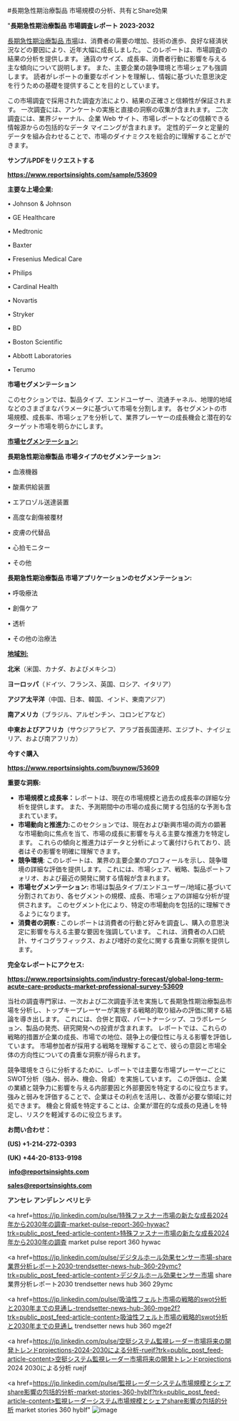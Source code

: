#長期急性期治療製品 市場規模の分析、共有とShare効果

"<strong>長期急性期治療製品 市場調査レポート 2023-2032</strong>

<a href=https://www.reportsinsights.com/sample/53609>長期急性期治療製品 市場</a>は、消費者の需要の増加、技術の進歩、良好な経済状況などの要因により、近年大幅に成長しました。 このレポートは、市場調査の結果の分析を提供します。 通貨のサイズ、成長率、消費者行動に影響を与える主な傾向について説明します。 また、主要企業の競争環境と市場シェアも強調します。 読者がレポートの重要なポイントを理解し、情報に基づいた意思決定を行うための基礎を提供することを目的としています。

この市場調査で採用された調査方法により、結果の正確さと信頼性が保証されます。 一次調査には、アンケートの実施と直接の洞察の収集が含まれます。 二次調査には、業界ジャーナル、企業 Web サイト、市場レポートなどの信頼できる情報源からの包括的なデータ マイニングが含まれます。 定性的データと定量的データを組み合わせることで、市場のダイナミクスを総合的に理解することができます。

<strong><b>サンプルPDFをリクエストする</b></strong>

<a href=https://www.reportsinsights.com/sample/53609><strong><u>https://www.reportsinsights.com/sample/53609</u></strong></a>

<strong>主要な上場企業:</strong>

• Johnson & Johnson

• GE Healthcare

• Medtronic

• Baxter

• Fresenius Medical Care

• Philips

• Cardinal Health

• Novartis

• Stryker

• BD

• Boston Scientific

• Abbott Laboratories

• Terumo

<strong>市場セグメンテーション</strong>

このセクションでは、製品タイプ、エンドユーザー、流通チャネル、地理的地域などのさまざまなパラメータに基づいて市場を分割します。 各セグメントの市場規模、成長率、市場シェアを分析して、業界プレーヤーの成長機会と潜在的なターゲット市場を明らかにします。

<strong><u>市場セグメンテーション</u></strong><strong><u>:</u></strong>

<strong>長期急性期治療製品 市場タイプのセグメンテーション:</strong>

• 血液機器

• 酸素供給装置

• エアロゾル送達装置

• 高度な創傷被覆材

• 皮膚の代替品

• 心拍モニター

• その他

<strong>長期急性期治療製品 市場アプリケーションのセグメンテーション:</strong>

• 呼吸療法

• 創傷ケア

• 透析

• その他の治療法

<strong><u>地域別</u></strong><strong><u>:</u></strong>

<strong>北米</strong>（米国、カナダ、およびメキシコ）

<strong>ヨーロッパ</strong>（ドイツ、フランス、英国、ロシア、イタリア）

<strong>アジア太平洋</strong>（中国、日本、韓国、インド、東南アジア）

<strong>南アメリカ</strong>（ブラジル、アルゼンチン、コロンビアなど）

<strong>中東およびアフリカ</strong>（サウジアラビア、アラブ首長国連邦、エジプト、ナイジェリア、および南アフリカ）

<strong>今すぐ購入</strong>

<a href=https://www.reportsinsights.com/buynow/53609><strong><u>https://www.reportsinsights.com/buynow/53609</u></strong></a>

<strong>重要な洞察:</strong>
<ul>
  <li><strong>市場規模と成長率：</strong>レポートは、現在の市場規模と過去の成長率の詳細な分析を提供します。 また、予測期間中の市場の成長に関する包括的な予測も含まれています。</li>
  <li><strong>市場動向と推進力:</strong>このセクションでは、現在および新興市場の両方の顕著な市場動向に焦点を当て、市場の成長に影響を与える主要な推進力を特定します。 これらの傾向と推進力はデータと分析によって裏付けられており、読者はその影響を明確に理解できます。</li>
  <li><strong>競争環境</strong>: このレポートは、業界の主要企業のプロフィールを示し、競争環境の詳細な評価を提供します。 これには、市場シェア、戦略、製品ポートフォリオ、および最近の開発に関する情報が含まれます。</li>
  <li><strong>市場セグメンテーション: </strong>市場は製品タイプ/エンドユーザー/地域に基づいて分割されており、各セグメントの規模、成長、市場シェアの詳細な分析が提供されます。 このセグメント化により、特定の市場動向を包括的に理解できるようになります。</li>
  <li><strong>消費者の洞察 : </strong>このレポートは消費者の行動と好みを調査し、購入の意思決定に影響を与える主要な要因を強調しています。 これは、消費者の人口統計、サイコグラフィックス、および嗜好の変化に関する貴重な洞察を提供します。</li>
</ul>
<strong>完全なレポートにアクセス:</strong>

<a href=https://www.reportsinsights.com/industry-forecast/global-long-term-acute-care-products-market-professional-survey-53609><strong><u><b>https://www.reportsinsights.com/industry-forecast/global-long-term-acute-care-products-market-professional-survey-53609</b></u></strong></a>

当社の調査専門家は、一次および二次調査手法を実施して長期急性期治療製品市場を分析し、トップキープレーヤーが実施する戦略的取り組みの評価に関する結論を導き出します。 これには、合併と買収、パートナーシップ、コラボレーション、製品の発売、研究開発への投資が含まれます。 レポートでは、これらの戦略的措置が企業の成長、市場での地位、競争上の優位性に与える影響を評価しています。 市場参加者が採用する戦略を理解することで、彼らの意図と市場全体の方向性についての貴重な洞察が得られます。

競争環境をさらに分析するために、レポートでは主要な市場プレーヤーごとにSWOT分析（強み、弱み、機会、脅威）を実施しています。 この評価は、企業の業績と競争力に影響を与える内部要因と外部要因を特定するのに役立ちます。 強みと弱みを評価することで、企業はその利点を活用し、改善が必要な領域に対処できます。 機会と脅威を特定することは、企業が潜在的な成長の見通しを特定し、リスクを軽減するのに役立ちます。

<strong>お問い合わせ：</strong>

<strong>(US) +1-214-272-0393</strong>

<strong>(UK) +44-20-8133-9198</strong>

<strong> </strong><a href=info@reportsinsights.com><strong><u>info@reportsinsights.com</u></strong></a>

<a href=sales@reportsinsights.com><strong><u>sales@reportsinsights.com</u></strong></a>

<strong>アンセレ アンデレン ベリヒテ</strong>

<a href=https://jp.linkedin.com/pulse/特殊ファスナー市場の新たな成長2024年から2030年の調査-market-pulse-report-360-hywac?trk=public_post_feed-article-content>特殊ファスナー市場の新たな成長2024年から2030年の調査 market pulse report 360 hywac</a>

<a href=https://jp.linkedin.com/pulse/デジタルホール効果センサー市場-share業界分析レポート2030-trendsetter-news-hub-360-29ymc?trk=public_post_feed-article-content>デジタルホール効果センサー市場 share業界分析レポート2030 trendsetter news hub 360 29ymc</a>

<a href=https://jp.linkedin.com/pulse/吸油性フェルト市場の戦略的swot分析と2030年までの見通し-trendsetter-news-hub-360-mge2f?trk=public_post_feed-article-content>吸油性フェルト市場の戦略的swot分析と2030年までの見通し trendsetter news hub 360 mge2f</a>

<a href=https://jp.linkedin.com/pulse/空挺システム監視レーダー市場将来の開発トレンドprojections-2024-2030による分析-ruejf?trk=public_post_feed-article-content>空挺システム監視レーダー市場将来の開発トレンドprojections 2024 2030による分析 ruejf</a>

<a href=https://jp.linkedin.com/pulse/監視レーダーシステム市場規模とシェアshare影響の包括的分析-market-stories-360-hyblf?trk=public_post_feed-article-content>監視レーダーシステム市場規模とシェアshare影響の包括的分析 market stories 360 hyblf</a>"
![image](https://github.com/aanak123/RIMarketer1/assets/158471119/fa89fe30-2856-4842-82ea-1abbc61d1b74)
